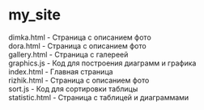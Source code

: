 # my_site
dimka.html - Страница с описанием фото  
dora.html - Страница с описанием фото  
gallery.html - Страница с галереей  
graphics.js - Код для построения диаграмм и графика  
index.html - Главная страница  
rizhik.html - Страница с описанием фото  
sort.js - Код для сортировки таблицы  
statistic.html - Страница с таблицей и диаграммами
